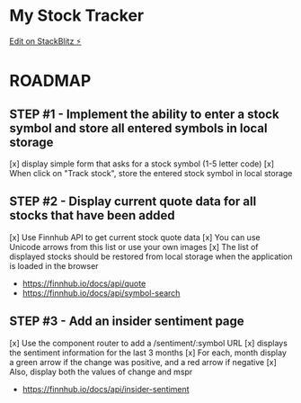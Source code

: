 # My Stock Tracker

[Edit on StackBlitz ⚡️](https://stackblitz.com/edit/angular-ivy-whqg4l)

# ROADMAP

## STEP #1 - Implement the ability to enter a stock symbol and store all entered symbols in local storage

[x] display simple form that asks for a stock symbol (1-5 letter code)
[x] When click on "Track stock", store the entered stock symbol in local storage

## STEP #2 - Display current quote data for all stocks that have been added

[x] Use Finnhub API to get current stock quote data
[x] You can use Unicode arrows from this list or use your own images
[x] The list of displayed stocks should be restored from local storage when the application is loaded in the browser

- https://finnhub.io/docs/api/quote
- https://finnhub.io/docs/api/symbol-search

## STEP #3 - Add an insider sentiment page

[x] Use the component router to add a /sentiment/:symbol URL
[x] displays the sentiment information for the last 3 months
[x] For each, month display a green arrow if the change was positive, and a red arrow if negative
[x] Also, display both the values of change and mspr

- https://finnhub.io/docs/api/insider-sentiment
